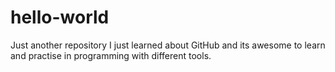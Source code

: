 # hello-world
Just another repository
I just learned about GitHub and its awesome to learn and practise in programming with different tools.
